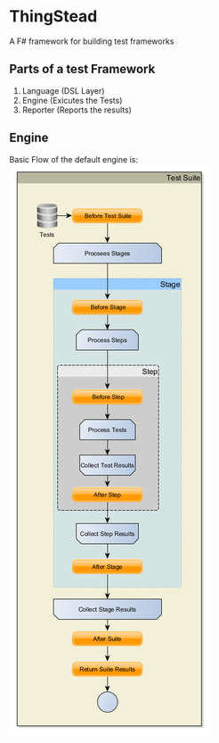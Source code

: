 # ThingStead

A F# framework for building test frameworks

## Parts of a test Framework

1. Language (DSL Layer)
1. Engine (Exicutes the Tests)
1. Reporter (Reports the results)

## Engine

Basic Flow of the default engine is:
![Basic Flow Diagram for the engine](./Images/BasicFlow.png)